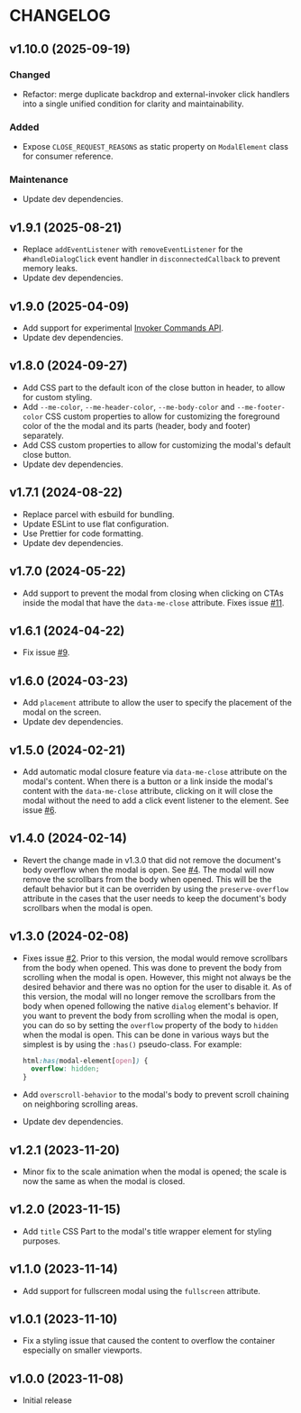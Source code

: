 # CHANGELOG

## v1.10.0 (2025-09-19)

### Changed

- Refactor: merge duplicate backdrop and external-invoker click handlers into a single unified condition for clarity and maintainability.

### Added

- Expose `CLOSE_REQUEST_REASONS` as static property on `ModalElement` class for consumer reference.

### Maintenance

- Update dev dependencies.

## v1.9.1 (2025-08-21)

- Replace `addEventListener` with `removeEventListener` for the `#handleDialogClick` event handler in `disconnectedCallback` to prevent memory leaks.
- Update dev dependencies.

## v1.9.0 (2025-04-09)

- Add support for experimental [Invoker Commands API](https://developer.mozilla.org/docs/Web/API/Invoker_Commands_API).
- Update dev dependencies.

## v1.8.0 (2024-09-27)

- Add CSS part to the default icon of the close button in header, to allow for custom styling.
- Add `--me-color`, `--me-header-color`, `--me-body-color` and `--me-footer-color` CSS custom properties to allow for customizing the foreground color of the the modal and its parts (header, body and footer) separately.
- Add CSS custom properties to allow for customizing the modal's default close button.
- Update dev dependencies.

## v1.7.1 (2024-08-22)

- Replace parcel with esbuild for bundling.
- Update ESLint to use flat configuration.
- Use Prettier for code formatting.
- Update dev dependencies.

## v1.7.0 (2024-05-22)

- Add support to prevent the modal from closing when clicking on CTAs inside the modal that have the `data-me-close` attribute. Fixes issue [#11](https://github.com/georapbox/modal-element/issues/11).

## v1.6.1 (2024-04-22)

- Fix issue [#9](https://github.com/georapbox/modal-element/issues/9).

## v1.6.0 (2024-03-23)

- Add `placement` attribute to allow the user to specify the placement of the modal on the screen.
- Update dev dependencies.

## v1.5.0 (2024-02-21)

- Add automatic modal closure feature via `data-me-close` attribute on the modal's content. When there is a button or a link inside the modal's content with the `data-me-close` attribute, clicking on it will close the modal without the need to add a click event listener to the element. See issue [#6](https://github.com/georapbox/modal-element/issues/6).

## v1.4.0 (2024-02-14)

- Revert the change made in v1.3.0 that did not remove the document's body overflow when the modal is open. See [#4](https://github.com/georapbox/modal-element/issues/4). The modal will now remove the scrollbars from the body when opened. This will be the default behavior but it can be overriden by using the `preserve-overflow` attribute in the cases that the user needs to keep the document's body scrollbars when the modal is open.

## v1.3.0 (2024-02-08)

- Fixes issue [#2](https://github.com/georapbox/modal-element/issues/2). Prior to this version, the modal would remove scrollbars from the body when opened. This was done to prevent the body from scrolling when the modal is open. However, this might not always be the desired behavior and there was no option for the user to disable it. As of this version, the modal will no longer remove the scrollbars from the body when opened following the native `dialog` element's behavior. If you want to prevent the body from scrolling when the modal is open, you can do so by setting the `overflow` property of the body to `hidden` when the modal is open. This can be done in various ways but the simplest is by using the `:has()` pseudo-class. For example:

  ```css
  html:has(modal-element[open]) {
    overflow: hidden;
  }
  ```

- Add `overscroll-behavior` to the modal's body to prevent scroll chaining on neighboring scrolling areas.
- Update dev dependencies.

## v1.2.1 (2023-11-20)

- Minor fix to the scale animation when the modal is opened; the scale is now the same as when the modal is closed.

## v1.2.0 (2023-11-15)

- Add `title` CSS Part to the modal's title wrapper element for styling purposes.

## v1.1.0 (2023-11-14)

- Add support for fullscreen modal using the `fullscreen` attribute.

## v1.0.1 (2023-11-10)

- Fix a styling issue that caused the content to overflow the container especially on smaller viewports.

## v1.0.0 (2023-11-08)

- Initial release
